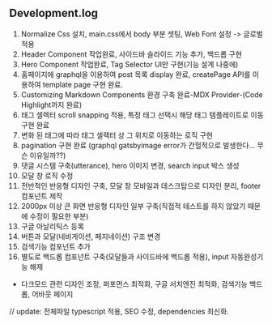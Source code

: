 ## Development.log

1. Normalize Css 설치, main.css에서 body 부분 셋팅, Web Font 설정 -> 글로벌 적용
2. Header Component 작업완료, 사이드바 슬라이드 기능 추가, 백드롭 구현
3. Hero Component 작업완료, Tag Selector UI만 구현(기능 설계 나중에)
4. 홈페이지에 graphql을 이용하여 post 목록 display 완료, createPage API를 이용하여 template page 구현 완료.
5. Customizing Markdown Components 환경 구축 완료-MDX Provider-(Code Highlight까지 완료)
6. 태그 셀렉터 scroll snapping 적용, 특정 태그 선택시 해당 태그 템플레이트로 이동 구현 완료
7. 변화 된 태그에 따라 태그 셀렉터 상 그 위치로 이동하는 로직 구현
8. pagination 구현 완료 (graphql gatsbyimage error가 간헐적으로 발생한다... 무슨 이유일까??)
9. 댓글 시스템 구축(utterance), hero 이미지 변경, search input 박스 생성
10. 모달 창 로직 수정
11. 전반적인 반응형 디자인 구축, 모달 창 모바일과 데스크탑으로 디자인 분리, footer 컴포넌트 제작
12. 2000px 이상 큰 화면 반응형 디자인 일부 구축(직접적 테스트를 하지 않았기 때문에 수정이 필요한 부분)
13. 구글 아날리틱스 등록
14. 버튼과 모달(네비게이션, 페지네이션) 구조 변경
15. 검색기능 컴포넌트 추가
16. 별도로 백드롭 컴포넌트 구축(모달들과 사이드바에 백드롭 적용), input 자동완성기능 해제

- 다크모드 관련 디자인 조정, 퍼포먼스 최적화, 구글 서치엔진 최적화, 검색기능 백드롭, 어바웃 페이지

// update: 전체파일 typescript 적용, SEO 수정, dependencies 최신화.
